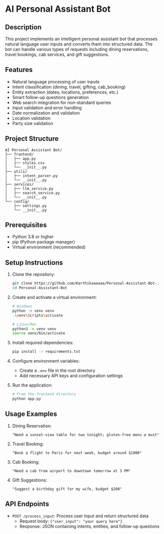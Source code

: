 # AI Personal Assistant Bot

## Description
This project implements an intelligent personal assistant bot that processes natural language user inputs and converts them into structured data. The bot can handle various types of requests including dining reservations, travel bookings, cab services, and gift suggestions.

## Features
- Natural language processing of user inputs
- Intent classification (dining, travel, gifting, cab_booking)
- Entity extraction (dates, locations, preferences, etc.)
- Smart follow-up questions generation
- Web search integration for non-standard queries
- Input validation and error handling
- Date normalization and validation
- Location validation
- Party size validation

## Project Structure
```
AI Personal Assistant Bot/
├── frontend/
│   ├── app.py          
│   ├── styles.css      
│   └── __init__.py
├── utils/
│   ├── intent_parser.py    
│   └── __init__.py
├── services/
│   ├── llm_service.py      
│   ├── search_service.py   
│   └── __init__.py
└── config/
    ├── settings.py         
    └── __init__.py
```

## Prerequisites
- Python 3.8 or higher
- pip (Python package manager)
- Virtual environment (recommended)

## Setup Instructions

1. Clone the repository:
   ```bash
   git clone https://github.com/Karthikaaaaaa/Personal-Assistant-Bot-.git
   cd Personal-Assistant-Bot
   ```

2. Create and activate a virtual environment:
   ```bash
   # Windows
   python -m venv venv
   .\venv\Scripts\activate

   # Linux/Mac
   python3 -m venv venv
   source venv/bin/activate
   ```

3. Install required dependencies:
   ```bash
   pip install -r requirements.txt
   ```

4. Configure environment variables:
   - Create a `.env` file in the root directory
   - Add necessary API keys and configuration settings

5. Run the application:
   ```bash
   # From the frontend directory
   python app.py
   ```

## Usage Examples

1. Dining Reservation:
   ```
   "Need a sunset-view table for two tonight; gluten-free menu a must"
   ```

2. Travel Booking:
   ```
   "Book a flight to Paris for next week, budget around $1000"
   ```

3. Cab Booking:
   ```
   "Need a cab from airport to downtown tomorrow at 3 PM"
   ```

4. Gift Suggestions:
   ```
   "Suggest a birthday gift for my wife, budget $200"
   ```

## API Endpoints

- `POST /process_input`: Process user input and return structured data
  - Request body: `{"user_input": "your query here"}`
  - Response: JSON containing intents, entities, and follow-up questions



